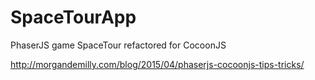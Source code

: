 # SpaceTourApp
PhaserJS game SpaceTour refactored for CocoonJS

http://morgandemilly.com/blog/2015/04/phaserjs-cocoonjs-tips-tricks/
